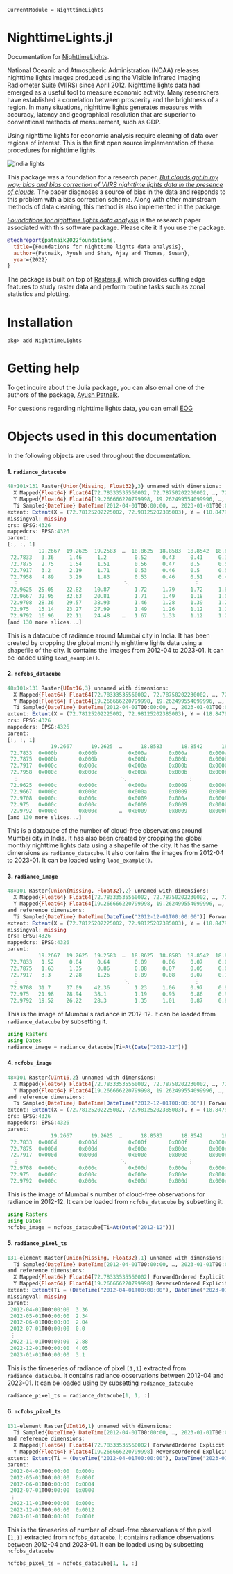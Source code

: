 ```@meta
CurrentModule = NighttimeLights
```

# NighttimeLights.jl

Documentation for [NighttimeLights](https://github.com/xKDR/NighttimeLights.jl).

National Oceanic and Atmospheric Administration (NOAA) releases nighttime lights images produced using the Visible Infrared Imaging Radiometer Suite (VIIRS) since April 2012. Nighttime lights data had emerged as a useful tool to measure economic activity. Many researchers have established a correlation between prosperity and the brightness of a region. In many situations, nighttime lights generates measures with accuracy, latency and geographical resolution that are superior to conventional methods of measurement, such as GDP.

Using nighttime lights for economic analysis require cleaning of data over regions of interest. This is the first open source implementation of these procedures for nighttime lights.

![india lights](eog.png)

This package was a foundation for a research paper, *[But clouds got in my way: bias and bias correction of VIIRS nighttime lights data in the presence of clouds](https://xkdr.org/releases/PatnaikShahTayalThomas_2021_bias_correction_nighttime_lights.html)*. The paper diagnoses a source of bias in the data and responds to this problem with a bias correction scheme. Along with other mainstream methods of data cleaning, this method is also implemented in the package.

*[Foundations for nighttime lights data analysis](https://xkdr.org/paper/foundations-for-nighttime-lights-data-analysis)* is the research paper associated with this software package. Please cite it if you use the package.

```bib
@techreport{patnaik2022foundations,
  title={Foundations for nighttime lights data analysis},
  author={Patnaik, Ayush and Shah, Ajay and Thomas, Susan},
  year={2022}
}
```

The package is built on top of [Rasters.jl](https://github.com/rafaqz/Rasters.jl/), which provides cutting edge features to study raster data and perform routine tasks such as zonal statistics and plotting. 

# Installation

```
pkg> add NighttimeLights
```

# Getting help 

To get inquire about the Julia package, you can also email one of the authors of the package, [Ayush Patnaik](mailto:ayushpatnaik@gmail.com). 

For questions regarding nighttime lights data, you can email [EOG](mailto:eog@mines.edu)

# Objects used in this documentation

In the following objects are used throughout the documentation. 

#### 1. `radiance_datacube`

```julia
48×101×131 Raster{Union{Missing, Float32},3} unnamed with dimensions: 
  X Mapped{Float64} Float64[72.78333535560002, 72.78750202230002, …, 72.97500202380003, 72.97916869050003] ForwardOrdered Explicit Intervals crs: EPSG mappedcrs: EPSG,
  Y Mapped{Float64} Float64[19.266666220799998, 19.262499554099996, …, 18.8541662175, 18.8499995508] ReverseOrdered Explicit Intervals crs: EPSG mappedcrs: EPSG,
  Ti Sampled{DateTime} DateTime[2012-04-01T00:00:00, …, 2023-01-01T00:00:00] ForwardOrdered Irregular Points
extent: Extent(X = (72.78125202225002, 72.98125202385003), Y = (18.84791621745, 19.26874955415), Ti = (DateTime("2012-04-01T00:00:00"), DateTime("2023-01-01T00:00:00")))
missingval: missing
crs: EPSG:4326
mappedcrs: EPSG:4326
parent:
[:, :, 1]
          19.2667  19.2625  19.2583  …  18.8625  18.8583  18.8542  18.85
 72.7833   3.36     1.46     1.2         0.52     0.43     0.41     0.38
 72.7875   2.75     1.54     1.51        0.56     0.47     0.5      0.52
 72.7917   3.2      2.19     1.71        0.53     0.46     0.5      0.5
 72.7958   4.89     3.29     1.83        0.53     0.46     0.51     0.47
  ⋮                                  ⋱                     ⋮       
 72.9625  25.05    22.82    10.87        1.72     1.79     1.72     1.88
 72.9667  32.95    32.63    20.81        1.71     1.49     1.18     1.05
 72.9708  28.36    29.57    38.93        1.46     1.28     1.39     1.22
 72.975   15.14    23.27    27.99        1.49     1.26     1.12     1.28
 72.9792  16.96    22.11    24.48    …   1.67     1.33     1.12     1.24
[and 130 more slices...]
```

This is a datacube of radiance around Mumbai city in India. It has been created by cropping the global monthly nighttime lights data using a shapefile of the city. It contains the images from 2012-04 to 2023-01. It can be loaded using `load_example()`. 

#### 2. `ncfobs_datacube`

```julia
48×101×131 Raster{UInt16,3} unnamed with dimensions: 
  X Mapped{Float64} Float64[72.78333535560002, 72.78750202230002, …, 72.97500202380003, 72.97916869050003] ForwardOrdered Explicit Intervals crs: EPSG mappedcrs: EPSG,
  Y Mapped{Float64} Float64[19.266666220799998, 19.262499554099996, …, 18.8541662175, 18.8499995508] ReverseOrdered Explicit Intervals crs: EPSG mappedcrs: EPSG,
  Ti Sampled{DateTime} DateTime[2012-04-01T00:00:00, …, 2023-01-01T00:00:00] ForwardOrdered Irregular Points
extent: Extent(X = (72.78125202225002, 72.98125202385003), Y = (18.84791621745, 19.26874955415), Ti = (DateTime("2012-04-01T00:00:00"), DateTime("2023-01-01T00:00:00")))
crs: EPSG:4326
mappedcrs: EPSG:4326
parent:
[:, :, 1]
              19.2667      19.2625  …      18.8583      18.8542      18.85
 72.7833  0x000b       0x000b          0x000a       0x000a       0x000a
 72.7875  0x000b       0x000b          0x000b       0x000b       0x000b
 72.7917  0x000c       0x000c          0x000a       0x000b       0x000b
 72.7958  0x000c       0x000c          0x000a       0x000b       0x000b
  ⋮                                 ⋱                    ⋮       
 72.9625  0x000c       0x000c          0x000a       0x0009       0x0009
 72.9667  0x000c       0x000c          0x000a       0x0009       0x0008
 72.9708  0x000c       0x000c          0x0009       0x000a       0x0009
 72.975   0x000c       0x000c          0x0009       0x0009       0x000b
 72.9792  0x000c       0x000c       …  0x0009       0x0009       0x000b
[and 130 more slices...]
```

This is a datacube of the number of cloud-free observations around Mumbai city in India. It has also been created by cropping the global monthly nighttime lights data using a shapefile of the city. It has the same dimensions as `radiance_datacube`. It also contains the images from 2012-04 to 2023-01. It can be loaded using `load_example()`. 

#### 3. `radiance_image`

```julia
48×101 Raster{Union{Missing, Float32},2} unnamed with dimensions: 
  X Mapped{Float64} Float64[72.78333535560002, 72.78750202230002, …, 72.97500202380003, 72.97916869050003] ForwardOrdered Explicit Intervals crs: EPSG mappedcrs: EPSG,
  Y Mapped{Float64} Float64[19.266666220799998, 19.262499554099996, …, 18.8541662175, 18.8499995508] ReverseOrdered Explicit Intervals crs: EPSG mappedcrs: EPSG
and reference dimensions: 
  Ti Sampled{DateTime} DateTime[DateTime("2012-12-01T00:00:00")] ForwardOrdered Irregular Points
extent: Extent(X = (72.78125202225002, 72.98125202385003), Y = (18.84791621745, 19.26874955415))
missingval: missing
crs: EPSG:4326
mappedcrs: EPSG:4326
parent:
          19.2667  19.2625  19.2583  …  18.8625  18.8583  18.8542  18.85
 72.7833   1.52     0.84     0.64        0.09     0.06     0.07     0.06
 72.7875   1.63     1.35     0.86        0.08     0.07     0.05     0.06
 72.7917   3.3      2.28     1.26        0.09     0.08     0.07     0.11
  ⋮                                  ⋱                     ⋮       
 72.9708  31.7     37.09    42.36        1.23     1.06     0.97     0.93
 72.975   21.98    28.94    38.1         1.19     0.95     0.86     0.94
 72.9792  19.52    26.22    28.3         1.35     1.01     0.87     0.8
```

This is the image of Mumbai's radiance in 2012-12. It can be loaded from `radiance_datacube` by subsetting it.  

```julia
using Rasters
using Dates
radiance_image = radiance_datacube[Ti=At(Date("2012-12"))]
```

#### 4. `ncfobs_image`

```julia
48×101 Raster{UInt16,2} unnamed with dimensions: 
  X Mapped{Float64} Float64[72.78333535560002, 72.78750202230002, …, 72.97500202380003, 72.97916869050003] ForwardOrdered Explicit Intervals crs: EPSG mappedcrs: EPSG,
  Y Mapped{Float64} Float64[19.266666220799998, 19.262499554099996, …, 18.8541662175, 18.8499995508] ReverseOrdered Explicit Intervals crs: EPSG mappedcrs: EPSG
and reference dimensions: 
  Ti Sampled{DateTime} DateTime[DateTime("2012-12-01T00:00:00")] ForwardOrdered Irregular Points
extent: Extent(X = (72.78125202225002, 72.98125202385003), Y = (18.84791621745, 19.26874955415))
crs: EPSG:4326
mappedcrs: EPSG:4326
parent:
              19.2667      19.2625  …      18.8583      18.8542      18.85
 72.7833  0x000d       0x000d          0x000f       0x000f       0x000e
 72.7875  0x000d       0x000d          0x000e       0x000e       0x000e
 72.7917  0x000d       0x000d          0x000e       0x000e       0x000e
  ⋮                                 ⋱                    ⋮       
 72.9708  0x000c       0x000c          0x000d       0x000e       0x000d
 72.975   0x000c       0x000c          0x000e       0x000e       0x000d
 72.9792  0x000c       0x000c          0x000d       0x000d       0x000e
```

This is the image of Mumbai's number of cloud-free observations for radiance in 2012-12. It can be loaded from `ncfobs_datacube` by subsetting it.  

```julia
using Rasters
using Dates
ncfobs_image = ncfobs_datacube[Ti=At(Date("2012-12"))]
```

#### 5. `radiance_pixel_ts`
```julia
131-element Raster{Union{Missing, Float32},1} unnamed with dimensions: 
  Ti Sampled{DateTime} DateTime[2012-04-01T00:00:00, …, 2023-01-01T00:00:00] ForwardOrdered Irregular Points
and reference dimensions: 
  X Mapped{Float64} Float64[72.78333535560002] ForwardOrdered Explicit Intervals crs: EPSG mappedcrs: EPSG,
  Y Mapped{Float64} Float64[19.266666220799998] ReverseOrdered Explicit Intervals crs: EPSG mappedcrs: EPSG
extent: Extent(Ti = (DateTime("2012-04-01T00:00:00"), DateTime("2023-01-01T00:00:00")),)
missingval: missing
parent:
 2012-04-01T00:00:00  3.36
 2012-05-01T00:00:00  2.34
 2012-06-01T00:00:00  2.04
 2012-07-01T00:00:00  0.0
 ⋮                                
 2022-11-01T00:00:00  2.88
 2022-12-01T00:00:00  4.05
 2023-01-01T00:00:00  3.1
```

This is the timeseries of radiance of pixel `[1,1]` extracted from `radiance_datacube`. It contains radiance observations between 2012-04 and 2023-01. It can be loaded using by subsetting `radiance_datacube`

```julia
radiance_pixel_ts = radiance_datacube[1, 1, :]
```

#### 6. `ncfobs_pixel_ts`
```julia
131-element Raster{UInt16,1} unnamed with dimensions: 
  Ti Sampled{DateTime} DateTime[2012-04-01T00:00:00, …, 2023-01-01T00:00:00] ForwardOrdered Irregular Points
and reference dimensions: 
  X Mapped{Float64} Float64[72.78333535560002] ForwardOrdered Explicit Intervals crs: EPSG mappedcrs: EPSG,
  Y Mapped{Float64} Float64[19.266666220799998] ReverseOrdered Explicit Intervals crs: EPSG mappedcrs: EPSG
extent: Extent(Ti = (DateTime("2012-04-01T00:00:00"), DateTime("2023-01-01T00:00:00")),)
parent:
 2012-04-01T00:00:00  0x000b
 2012-05-01T00:00:00  0x000f
 2012-06-01T00:00:00  0x0004
 2012-07-01T00:00:00  0x0000
 ⋮                                
 2022-11-01T00:00:00  0x000c
 2022-12-01T00:00:00  0x0012
 2023-01-01T00:00:00  0x000f
```
This is the timeseries of number of cloud-free observations of the pixel `[1,1]` extracted from `ncfobs_datacube`. It contains radiance observations between 2012-04 and 2023-01. It can be loaded using by subsetting `ncfobs_datacube`

```julia
ncfobs_pixel_ts = ncfobs_datacube[1, 1, :]
```
